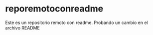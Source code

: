# reporemotoconreadme
Este es un repositorio remoto con readme.
Probando un cambio en el archivo README